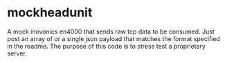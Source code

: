 # mockheadunit
A mock inovonics en4000 that sends raw tcp data to be consumed. Just post an array of or a single json payload that matches the format specified in the readme.  The purpose of this code is to stress test a proprietary server.
